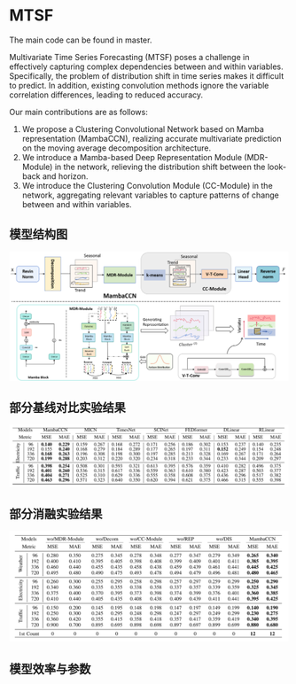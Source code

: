 # MTSF

The main code can be found in master.

Multivariate Time Series Forecasting (MTSF) poses a challenge in effectively capturing complex dependencies between and within variables. Specifically, the problem of distribution shift in time series makes it difficult to predict. In addition, existing convolution methods ignore the variable correlation differences, leading to reduced accuracy.

Our main contributions are as follows:

1. We propose a Clustering Convolutional Network based on Mamba representation (MambaCCN), realizing accurate multivariate prediction on the moving average decomposition architecture.
2. We introduce a Mamba-based Deep Representation Module (MDR-Module) in the network, relieving the distribution shift between the look-back and horizon.
3. We introduce the Clustering Convolution Module (CC-Module) in the network, aggregating relevant variables to capture patterns of change between and within variables.

## 模型结构图
![image](https://github.com/frfggv/MTSF/blob/master/pictures/MambaCCN2.png)

## 部分基线对比实验结果
![image](https://github.com/frfggv/MTSF/blob/master/pictures/69d6afdd3fd2471e1aa216bea1f78be.png)
## 部分消融实验结果
![image](https://github.com/frfggv/MTSF/blob/master/pictures/消融.png)
## 模型效率与参数
